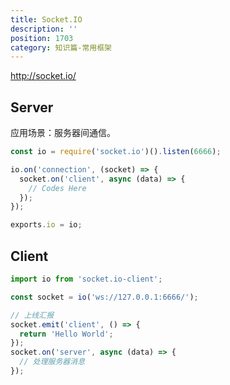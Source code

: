 ```yaml
---
title: Socket.IO
description: ''
position: 1703
category: 知识篇-常用框架
---
```


<http://socket.io/>

## Server

应用场景：服务器间通信。

```js
const io = require('socket.io')().listen(6666);

io.on('connection', (socket) => {
  socket.on('client', async (data) => {
    // Codes Here
  });
});

exports.io = io;
```

## Client

```js
import io from 'socket.io-client';

const socket = io('ws://127.0.0.1:6666/');

// 上线汇报
socket.emit('client', () => {
  return 'Hello World';
});
socket.on('server', async (data) => {
  // 处理服务器消息
});
```

<adsbygoogle></adsbygoogle>
